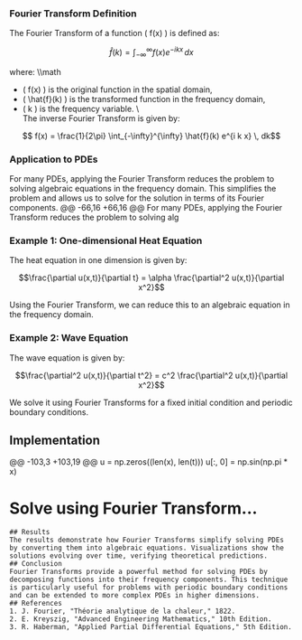 ### Fourier Transform Definition
The Fourier Transform of a function \( f(x) \) is defined as:
```math
\hat{f}(k) = \int_{-\infty}^{\infty} f(x) e^{-i k x} \, dx
```
where:
\\\math
- \( f(x) \) is the original function in the spatial domain,
- \( \hat{f}(k) \) is the transformed function in the frequency domain,
- \( k \) is the frequency variable.
\\\
The inverse Fourier Transform is given by:
```math
 f(x) = \frac{1}{2\pi} \int_{-\infty}^{\infty} \hat{f}(k) e^{i k x} \, dk
```

### Application to PDEs
For many PDEs, applying the Fourier Transform reduces the problem to solving algebraic equations in the frequency domain. This simplifies the problem and allows us to solve for the solution in terms of its Fourier components.
@@ -66,16 +66,16 @@ For many PDEs, applying the Fourier Transform reduces the problem to solving alg

### Example 1: One-dimensional Heat Equation
The heat equation in one dimension is given by:
```math
\frac{\partial u(x,t)}{\partial t} = \alpha \frac{\partial^2 u(x,t)}{\partial x^2}
```
Using the Fourier Transform, we can reduce this to an algebraic equation in the frequency domain.

### Example 2: Wave Equation
The wave equation is given by:
```math
\frac{\partial^2 u(x,t)}{\partial t^2} = c^2 \frac{\partial^2 u(x,t)}{\partial x^2}
```
We solve it using Fourier Transforms for a fixed initial condition and periodic boundary conditions.

## Implementation
@@ -103,3 +103,19 @@ u = np.zeros((len(x), len(t)))
u[:, 0] = np.sin(np.pi * x)

# Solve using Fourier Transform...
```
## Results
The results demonstrate how Fourier Transforms simplify solving PDEs by converting them into algebraic equations. Visualizations show the solutions evolving over time, verifying theoretical predictions.
## Conclusion
Fourier Transforms provide a powerful method for solving PDEs by decomposing functions into their frequency components. This technique is particularly useful for problems with periodic boundary conditions and can be extended to more complex PDEs in higher dimensions.
## References
1. J. Fourier, "Théorie analytique de la chaleur," 1822.
2. E. Kreyszig, "Advanced Engineering Mathematics," 10th Edition.
3. R. Haberman, "Applied Partial Differential Equations," 5th Edition.
